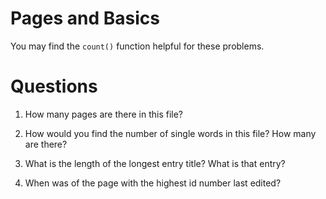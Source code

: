 # Pages and Basics

You may find the `count()` function helpful for these problems. 

# Questions

1) How many pages are there in this file?

2) How would you find the number of single words in this file? How many are there?

3) What is the length of the longest entry title? What is that entry?
4) When was of the page with the highest id number last edited?
